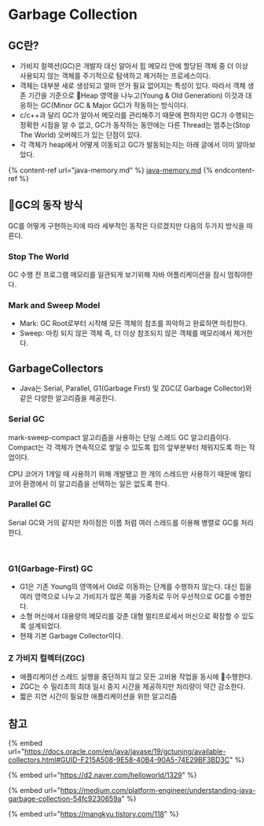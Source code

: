 # Garbage Collection

## GC란?

* 가비지 컬렉션(GC)은 개발자 대신 알아서 힙 메모리 안에 할당된 객체 중 더 이상 사용되지 않는 객체를 주기적으로 탐색하고 제거하는 프로세스이다.&#x20;
* 객체는 대부분 새로 생성되고 얼마 안가 필요 없어지는 특성이 있다. 따라서 객체 생존 기간을 기준으로 Heap 영역을 나누고(Young & Old Generation) 이것과 대응하는 GC(Minor GC & Major GC)가 작동하는 방식이다.
* c/c++과 달리 GC가 알아서 메모리를 관리해주기 때문에 편하지만 GC가 수행되는 정확한 시점을 알 수 없고, GC가 동작하는 동안에는 다른 Thread는 멈추는(Stop The World) 오버헤드가 있는 단점이 있다.
* 각 객체가 heap에서 어떻게 이동되고 GC가 발동되는지는 아래 글에서 이미 알아보았다.&#x20;

{% content-ref url="java-memory.md" %}
[java-memory.md](java-memory.md)
{% endcontent-ref %}



## GC의 동작 방식

GC를 어떻게 구현하는지에 따라 세부적인 동작은 다르겠지만 다음의 두가지 방식을 따른다.&#x20;

### Stop The World <a href="#d22d" id="d22d"></a>

GC 수행 전 프로그램 메모리를 일관되게 보기위해 자바 어플리케이션을 잠시 멈춰야한다.&#x20;

### Mark and Sweep Model <a href="#d22d" id="d22d"></a>

* Mark:  GC Root로부터 시작해 모든 객체의 참조를 파악하고 완료하면 마킹한다.
* Sweep: 마킹 되지 않은 객체 즉, 더 이상 참조되지 않은 객체를 메모리에서 제거한다.&#x20;





## GarbageCollectors

* Java는 Serial, Parallel, G1(Garbage First) 및 ZGC(Z Garbage Collector)와 같은 다양한 알고리즘을 제공한다.&#x20;



### Serial GC

mark-sweep-compact 알고리즘을 사용하는 단일 스레드 GC 알고리즘이다. Compact는 각 객체가 연속적으로 쌓일 수 있도록 힙의 앞부분부터 채워지도록 하는 작업이다.

CPU 코어가 1개일 때 사용하기 위해 개발됐고 한 개의 스레드만 사용하기 때문에 멀티 코어 환경에서 이 알고리즘을 선택하는 일은 없도록 한다.



### Parallel GC&#x20;

Serial GC와 거의 같지만 차이점은 이름 처럼 여러 스레드를 이용해 병렬로 GC를 처리한다.&#x20;

<figure><img src="../../../.gitbook/assets/스크린샷 2023-03-18 오후 11.54.38.png" alt=""><figcaption></figcaption></figure>





### G1(Garbage-First) GC

* G1은 기존 Young의 영역에서 Old로 이동하는 단계를 수행하지 않는다. 대신 힙을 여러 영역으로 나누고 가비지가 많은 쪽을 가중치로 두어 우선적으로 GC를 수행한다.
* 소형 머신에서 대용량의 메모리를 갖춘 대형 멀티프로세서 머신으로 확장할 수 있도록 설계되었다.
* 현재 기본 Garbage Collector이다.



### Z 가비지 컬렉터(ZGC)

* 애플리케이션 스레드 실행을 중단하지 않고 모든 고비용 작업을 동시에 수행한다.
* ZGC는 수 밀리초의 최대 일시 중지 시간을 제공하지만 처리량이 약간 감소한다.
* 짧은 지연 시간이 필요한 애플리케이션을 위한 알고리즘







## 참고&#x20;

{% embed url="https://docs.oracle.com/en/java/javase/19/gctuning/available-collectors.html#GUID-F215A508-9E58-40B4-90A5-74E29BF3BD3C" %}

{% embed url="https://d2.naver.com/helloworld/1329" %}

{% embed url="https://medium.com/platform-engineer/understanding-java-garbage-collection-54fc9230659a" %}

{% embed url="https://mangkyu.tistory.com/118" %}

